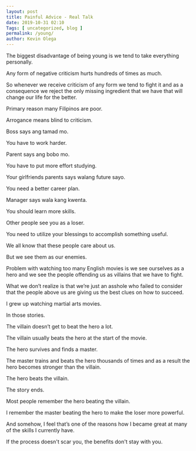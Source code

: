 ```yaml
--- 
layout: post 
title: Painful Advice - Real Talk
date: 2019-10-31 02:10
Tags: [ uncategorized, blog ]
permalink: /young/ 
author: Kevin Olega 
--- 
```

The biggest disadvantage of being young is we tend to take everything personally. 

Any form of negative criticism hurts hundreds of times as much. 

So whenever we receive criticism of any form we tend to fight it and as a consequence we reject the only missing ingredient that we have that will change our life for the better. 

Primary reason many Filipinos are poor. 

Arrogance means blind to criticism. 

Boss says ang tamad mo. 

You have to work harder. 

Parent says ang bobo mo. 

You have to put more effort studying. 

Your girlfriends parents says walang future sayo. 

You need a better career plan. 

Manager says wala kang kwenta. 

You should learn more skills. 

Other people see you as a loser. 

You need to utilize your blessings to accomplish something useful. 

We all know that these people care about us. 

But we see them as our enemies. 

Problem with watching too many English movies is we see ourselves as a hero and we see the people offending us as villains that we have to fight. 

What we don’t realize is that we’re just an asshole who failed to consider that the people above us are giving us the best clues on how to succeed. 

I grew up watching martial arts movies. 

In those stories. 

The villain doesn’t get to beat the hero a lot. 

The villain usually beats the hero at the start of the movie. 

The hero survives and finds a master. 

The master trains and beats the hero thousands of times and as a result the hero becomes stronger than the villain. 

The hero beats the villain. 

The story ends. 

Most people remember the hero beating the villain. 

I remember the master beating the hero to make the loser more powerful. 

And somehow, I feel that’s one of the reasons how I became great at many of the skills I currently have.

If the process doesn't scar you, the benefits don't stay with you.